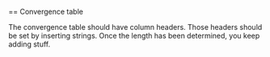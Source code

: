 

== Convergence table 

The convergence table should have column headers.
Those headers should be set by inserting strings.
Once the length has been determined, you keep adding stuff.
